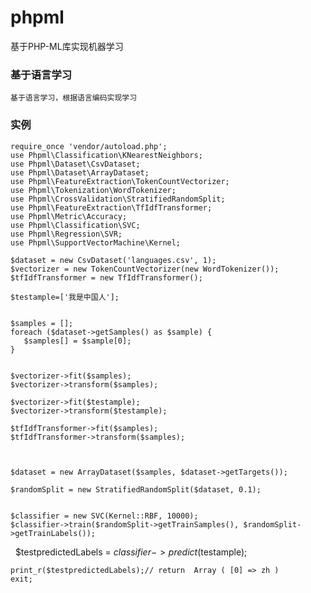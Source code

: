 # phpml
基于PHP-ML库实现机器学习
### 基于语言学习
    基于语言学习，根据语言编码实现学习
### 实例
    require_once 'vendor/autoload.php';
    use Phpml\Classification\KNearestNeighbors; 
    use Phpml\Dataset\CsvDataset;
    use Phpml\Dataset\ArrayDataset;
    use Phpml\FeatureExtraction\TokenCountVectorizer;
    use Phpml\Tokenization\WordTokenizer;
    use Phpml\CrossValidation\StratifiedRandomSplit;
    use Phpml\FeatureExtraction\TfIdfTransformer;
    use Phpml\Metric\Accuracy;
    use Phpml\Classification\SVC;
    use Phpml\Regression\SVR;
    use Phpml\SupportVectorMachine\Kernel;

    $dataset = new CsvDataset('languages.csv', 1);
    $vectorizer = new TokenCountVectorizer(new WordTokenizer());
    $tfIdfTransformer = new TfIdfTransformer();

    $testample=['我是中国人'];


    $samples = [];
    foreach ($dataset->getSamples() as $sample) {
       $samples[] = $sample[0];
    }


    $vectorizer->fit($samples);
    $vectorizer->transform($samples);

    $vectorizer->fit($testample);
    $vectorizer->transform($testample);

    $tfIdfTransformer->fit($samples);
    $tfIdfTransformer->transform($samples);



    $dataset = new ArrayDataset($samples, $dataset->getTargets());

    $randomSplit = new StratifiedRandomSplit($dataset, 0.1);


    $classifier = new SVC(Kernel::RBF, 10000);
    $classifier->train($randomSplit->getTrainSamples(), $randomSplit->getTrainLabels());

    $testpredictedLabels = $classifier->predict($testample);

    print_r($testpredictedLabels);// return  Array ( [0] => zh )
    exit;
    

